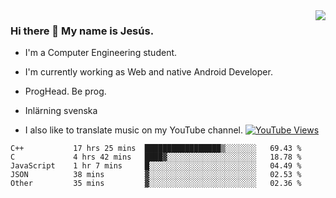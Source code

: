 <img align='right' src="https://github-readme-stats.vercel.app/api/top-langs/?username=JesusJimenezG&layout=compact&theme=dracula">

### Hi there 👋 My name is Jesús.
- I'm a Computer Engineering student.
- I'm currently working as Web and native Android Developer.

- ProgHead. Be prog.
- Inlärning svenska
- I also like to translate music on my YouTube channel. [![YouTube Views](https://img.shields.io/youtube/channel/views/UCWnlcC4_sV9Imcy9ysQpxHA?style=social)](https://www.youtube.com/channel/UCWnlcC4_sV9Imcy9ysQpxHA)

<!--START_SECTION:waka-->

```text
C++           17 hrs 25 mins  █████████████████▒░░░░░░░   69.43 %
C             4 hrs 42 mins   ████▓░░░░░░░░░░░░░░░░░░░░   18.78 %
JavaScript    1 hr 7 mins     █░░░░░░░░░░░░░░░░░░░░░░░░   04.49 %
JSON          38 mins         ▓░░░░░░░░░░░░░░░░░░░░░░░░   02.53 %
Other         35 mins         ▓░░░░░░░░░░░░░░░░░░░░░░░░   02.36 %
```

<!--END_SECTION:waka-->

<!--
**JesusJimenezG/JesusJimenezG** is a ✨ _special_ ✨ repository because its `README.md` (this file) appears on your GitHub profile.

Here are some ideas to get you started:

- 🔭 I’m currently working on ...
- 🌱 I’m currently learning ...
- 👯 I’m looking to collaborate on ...
- 🤔 I’m looking for help with ...
- 💬 Ask me about ...
- 📫 How to reach me: ...
- 😄 Pronouns: ...
- ⚡ Fun fact: ...
-->
